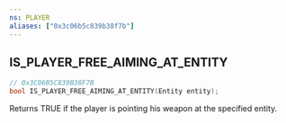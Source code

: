 ```yaml
---
ns: PLAYER
aliases: ["0x3c06b5c839b38f7b"]
---
```

## IS_PLAYER_FREE_AIMING_AT_ENTITY

```c
// 0x3C06B5C839B38F7B
bool IS_PLAYER_FREE_AIMING_AT_ENTITY(Entity entity);
```

Returns TRUE if the player is pointing his weapon at the specified entity.

